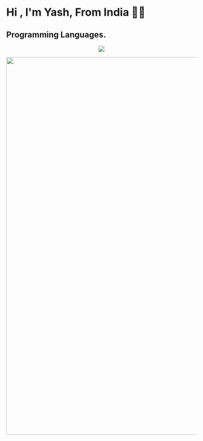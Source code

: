 <h1 align="left"><b>Hi , I'm Yash, From India ✌🏻</b></h1>

## Programming Languages.
<p align="center">
  <a href="https://github.com/DenverCoder1/readme-typing-svg">
    <img src="https://readme-typing-svg.herokuapp.com?font=Cascadia+Code&color=green&size=25&center=true&vCenter=true&width=600&height=100&lines=I+am+interested+into+programming..&hearts;++;Python,+Java,+HTML,+CSS,+Javascript,+C#,+C&plus&plus,;Web+Development,;ReactJS,+NextJS,;Android+App+Development,;Active+Learner/Researcher,;Love+to+learn+new+stuffs..&hearts;"></a>
</p>
<img width="1000" hieght="1000" align="center" src="https://te.legra.ph/file/913cc634f84d32e32fde9.jpg" />

### 
